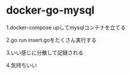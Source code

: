 # docker-go-mysql

1.docker-compose upしてmysqlコンテナを立てる

2.go run insert.goをたくさん実行する

3.いい感じに分散して記録される

4.気持ちいい

